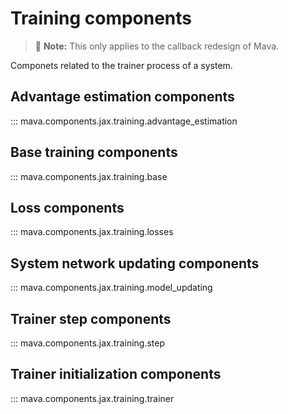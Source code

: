 # Training components

> 🚧 **Note:** This only applies to the callback redesign of Mava.

Componets related to the trainer process of a system.

## Advantage estimation components
::: mava.components.jax.training.advantage_estimation

## Base training components
::: mava.components.jax.training.base

## Loss components
::: mava.components.jax.training.losses

## System network updating components
::: mava.components.jax.training.model_updating

## Trainer step components
::: mava.components.jax.training.step

## Trainer initialization components
::: mava.components.jax.training.trainer
